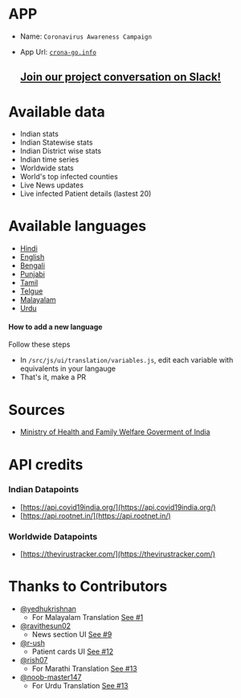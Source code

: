 # APP
- Name: `Coronavirus Awareness Campaign`
- App Url: [`crona-go.info`](https://corona-go.info)

    ## [Join our project conversation on Slack!](https://join.slack.com/t/corona-go-app/shared_invite/zt-d761526p-xYZlrXUsGmZ6ec04a2R6JQ)

# Available data
- Indian stats
- Indian Statewise stats
- Indian District wise stats
- Indian time series
- Worldwide stats
- World's top infected counties
- Live News updates
- Live infected Patient details (lastest 20)

# Available languages
- [Hindi](https://corona-go.info?lang=HINDI&medium=github_readme)
- [English](https://corona-go.info?lang=ENGLISH&medium=github_readme)
- [Bengali](https://corona-go.info?lang=BENGALI&medium=github_readme)
- [Punjabi](https://corona-go.info?lang=PUNJABI&medium=github_readme)
- [Tamil](https://corona-go.info?lang=TAMIL&medium=github_readme)
- [Telgue](https://corona-go.info?lang=TELGUE&medium=github_readme)
- [Malayalam](https://corona-go.info?lang=MALAYALAM&medium=github_readme)
- [Urdu](https://corona-go.info?lang=URDU&medium=github_readme)

#### How to add a new language 
    
Follow these steps
- In `/src/js/ui/translation/variables.js`, edit each variable with equivalents in your langauge
- That's it, make a PR

# Sources
- [Ministry of Health and Family Welfare Goverment of India](https://www.mohfw.gov.in/)

# API credits
### Indian Datapoints
- [https://api.covid19india.org/](https://api.covid19india.org/)
- [https://api.rootnet.in/](https://api.rootnet.in/)

### Worldwide Datapoints
- [https://thevirustracker.com/](https://thevirustracker.com/)

# Thanks to Contributors
- [@yedhukrishnan](https://github.com/yedhukrishnan)
    - For Malayalam Translation [See #1](https://github.com/rajchandra3/fight-corona/pull/1)
- [@ravithesun02](https://github.com/ravithesun02)
    - News section UI [See #9](https://github.com/rajchandra3/fight-corona/pull/9)
- [@r-ush](https://github.com/r-ush)
    - Patient cards UI [See #12](https://github.com/rajchandra3/fight-corona/pull/12)
- [@rish07](https://github.com/rish07)
    - For Marathi Translation [See #13](https://github.com/rajchandra3/fight-corona/pull/13)
- [@noob-master147](https://github.com/noob-master147)
    - For Urdu Translation [See #13](https://github.com/rajchandra3/fight-corona/pull/16)


